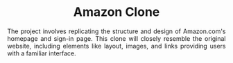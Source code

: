 <h1 align='center'> Amazon Clone </h1>

<p align='justify'> The project involves replicating the structure and design of Amazon.com's homepage and sign-in page. This clone will closely resemble the original website, including elements like layout, images, and links providing users with a familiar interface. </p>
